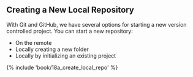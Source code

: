 ## Creating a New Local Repository

With Git and GitHub, we have several options for starting a new version controlled project. You can start a new repository:

- On the remote
- Locally creating a new folder
- Locally by initializing an existing project

{% include 'book/18a_create_local_repo' %}
